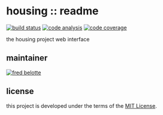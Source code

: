 # housing :: readme

[![build status](https://dev.azure.com/revaturexyz/arlington/_apis/build/status/housing.housing?branchName=master)](https://dev.azure.com/revaturexyz/arlington/_build/latest?definitionId=16&branchName=master)
[![code analysis](https://sonarcloud.io/api/project_badges/measure?project=housingxyz&metric=alert_status)](https://sonarcloud.io/dashboard?id=housingxyz)
[![code coverage](https://sonarcloud.io/api/project_badges/measure?project=housingxyz&metric=coverage)](https://sonarcloud.io/dashboard?id=housingxyz)

the housing project web interface

## maintainer

[![fred belotte](https://avatars1.githubusercontent.com/u/22018714?s=96&v=4)][fredbelotte-profile-url]

## license

this project is developed under the terms of the [MIT License][mit-license-url].

[fredbelotte-profile-url]: https://github.com/fredbelotte 'FRED BELOTTE'
[mit-license-url]: https://github.com/housingxyz/housingxyz/blob/master/LICENSE.txt 'MIT LICENSE'
